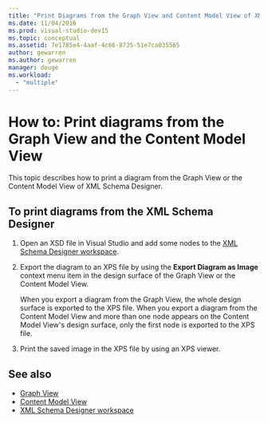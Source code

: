 ```yaml
---
title: "Print Diagrams from the Graph View and Content Model View of XML Schema Designer"
ms.date: 11/04/2016
ms.prod: visual-studio-dev15
ms.topic: conceptual
ms.assetid: 7e1785e4-4aaf-4c66-8735-51e7ca035565
author: gewarren
ms.author: gewarren
manager: douge
ms.workload:
  - "multiple"
---
```

# How to: Print diagrams from the Graph View and the Content Model View

This topic describes how to print a diagram from the Graph View or the Content Model View of XML Schema Designer.

## To print diagrams from the XML Schema Designer

1.  Open an XSD file in Visual Studio and add some nodes to the [XML Schema Designer workspace](../xml-tools/xml-schema-designer-workspace.md).

2.  Export the diagram to an XPS file by using the **Export Diagram as Image** context menu item in the design surface of the Graph View or the Content Model View.

     When you export a diagram from the Graph View, the whole design surface is exported to the XPS file. When you export a diagram from the Content Model View and more than one node appears on the Content Model View's design surface, only the first node is exported to the XPS file.

3.  Print the saved image in the XPS file by using an XPS viewer.

## See also

- [Graph View](../xml-tools/graph-view.md)
- [Content Model View](../xml-tools/content-model-view.md)
- [XML Schema Designer workspace](../xml-tools/xml-schema-designer-workspace.md)